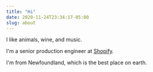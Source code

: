 ```yaml
---
title: "Hi"
date: 2020-11-24T23:34:17-05:00
slug: about
---
```


I like animals, wine, and music.

I'm a senior production engineer at [Shopify](https://shopify.engineering/).

I'm from Newfoundland, which is the best place on earth.
